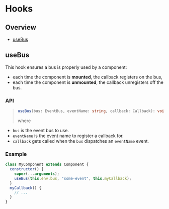 # Hooks

## Overview

- [useBus](#usebus)

## useBus

This hook ensures a bus is properly used by a component:

- each time the component is **mounted**, the callback registers on the bus,
- each time the component is **unmounted**, the callback unregisters off the bus.

### API

> ```ts
> useBus(bus: EventBus, eventName: string, callback: Callback): void
> ```
>
> where

- `bus` is the event bus to use.
- `eventName` is the event name to register a callback for.
- `callback` gets called when the `bus` dispatches an `eventName` event.

### Example

```js
class MyComponent extends Component {
  constructor() {
    super(...arguments);
    useBus(this.env.bus, "some-event", this.myCallback);
  }
  myCallback() {
    // ...
  }
}
```
